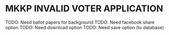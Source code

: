 # MKKP INVALID VOTER APPLICATION
TODO: Need ballot papers for background
TODO: Need facebook share option
TODO: Need download option
TODO: Need save option (to database)